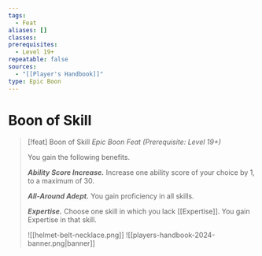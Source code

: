 ```yaml
---
tags:
  - Feat
aliases: []
classes: 
prerequisites:
  - Level 19+
repeatable: false
sources:
  - "[[Player's Handbook]]"
type: Epic Boon
---
```


# Boon of Skill

>[!feat] Boon of Skill
>_Epic Boon Feat (Prerequisite: Level 19+)_
>
>You gain the following benefits.
>
>**_Ability Score Increase._** Increase one ability score of your choice by 1, to a maximum of 30.
>
>**_All-Around Adept._** You gain proficiency in all skills.
>
>**_Expertise._** Choose one skill in which you lack [[Expertise]]. You gain Expertise in that skill.
>
>![[helmet-belt-necklace.png]]
![[players-handbook-2024-banner.png|banner]]
